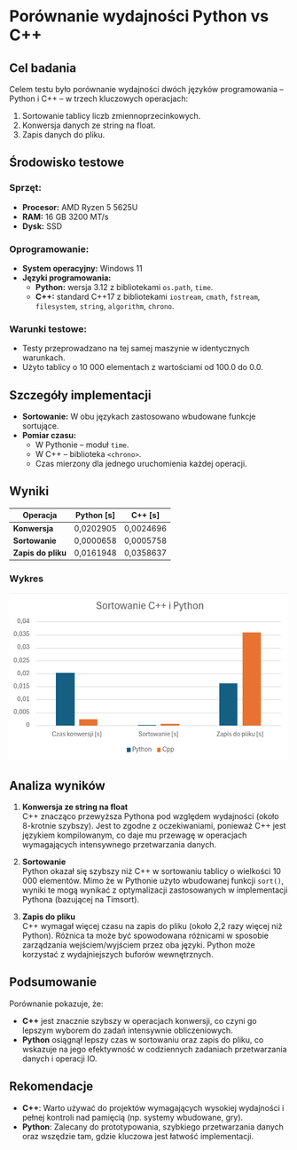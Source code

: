 # Porównanie wydajności Python vs C++

## Cel badania
Celem testu było porównanie wydajności dwóch języków programowania – Python i C++ – w trzech kluczowych operacjach:
1. Sortowanie tablicy liczb zmiennoprzecinkowych.
2. Konwersja danych ze string na float.
3. Zapis danych do pliku.

## Środowisko testowe

### Sprzęt:
- **Procesor:** AMD Ryzen 5 5625U  
- **RAM:** 16 GB 3200 MT/s  
- **Dysk:** SSD  

### Oprogramowanie:
- **System operacyjny:** Windows 11  
- **Języki programowania:**  
  - **Python:** wersja 3.12 z bibliotekami `os.path`, `time`.  
  - **C++:** standard C++17 z bibliotekami `iostream`, `cmath`, `fstream`, `filesystem`, `string`, `algorithm`, `chrono`.

### Warunki testowe:
- Testy przeprowadzano na tej samej maszynie w identycznych warunkach. 
- Użyto tablicy o 10 000 elementach z wartościami od 100.0 do 0.0.

## Szczegóły implementacji
- **Sortowanie:** W obu językach zastosowano wbudowane funkcje sortujące.  
- **Pomiar czasu:**  
  - W Pythonie – moduł `time`.  
  - W C++ – biblioteka `<chrono>`.  
  - Czas mierzony dla jednego uruchomienia każdej operacji.  

## Wyniki
| Operacja            | Python [s] | C++ [s]  |
|---------------------|------------|----------|
| **Konwersja**       | 0,0202905  | 0,0024696 |
| **Sortowanie**      | 0,0000658  | 0,0005758 |
| **Zapis do pliku**  | 0,0161948  | 0,0358637 |

### Wykres
![Wykres porównawczy](wykres.png)

## Analiza wyników
1. **Konwersja ze string na float**  
   C++ znacząco przewyższa Pythona pod względem wydajności (około 8-krotnie szybszy). Jest to zgodne z oczekiwaniami, ponieważ C++ jest językiem kompilowanym, co daje mu przewagę w operacjach wymagających intensywnego przetwarzania danych.

2. **Sortowanie**  
   Python okazał się szybszy niż C++ w sortowaniu tablicy o wielkości 10 000 elementów. Mimo że w Pythonie użyto wbudowanej funkcji `sort()`, wyniki te mogą wynikać z optymalizacji zastosowanych w implementacji Pythona (bazującej na Timsort).

3. **Zapis do pliku**  
   C++ wymagał więcej czasu na zapis do pliku (około 2,2 razy więcej niż Python). Różnica ta może być spowodowana różnicami w sposobie zarządzania wejściem/wyjściem przez oba języki. Python może korzystać z wydajniejszych buforów wewnętrznych.

## Podsumowanie
Porównanie pokazuje, że:
- **C++** jest znacznie szybszy w operacjach konwersji, co czyni go lepszym wyborem do zadań intensywnie obliczeniowych.  
- **Python** osiągnął lepszy czas w sortowaniu oraz zapis do pliku, co wskazuje na jego efektywność w codziennych zadaniach przetwarzania danych i operacji IO.  

## Rekomendacje
- **C++**: Warto używać do projektów wymagających wysokiej wydajności i pełnej kontroli nad pamięcią (np. systemy wbudowane, gry).  
- **Python**: Zalecany do prototypowania, szybkiego przetwarzania danych oraz wszędzie tam, gdzie kluczowa jest łatwość implementacji.
